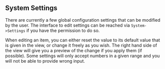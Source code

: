 ## System Settings

There are currently a few global configuration settings that can be modified by the user. The interface to edit settings can be reached via `System->Settings` if you have the permission to do so.

When editing an item, you can either reset the value to its default value that is given in the view, or change it freely as you wish. The right hand side of the view will give you a preview of the change if you apply them (if possible). Some settings will only accept numbers in a given range and you will not be able to provide wrong input.